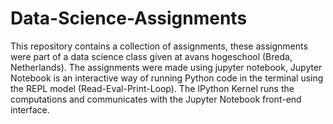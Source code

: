 # Data-Science-Assignments

This repository contains a collection of assignments, these assignments were part of a data science class given at avans hogeschool (Breda, Netherlands).
The assignments were made using jupyter notebook, Jupyter Notebook is an interactive way of running Python code in the terminal using the REPL model (Read-Eval-Print-Loop). The IPython Kernel runs the computations and communicates with the Jupyter Notebook front-end interface.
